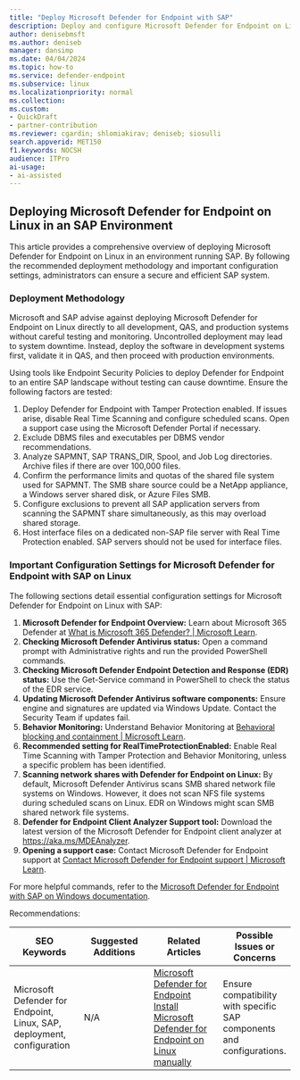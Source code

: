 ```yaml
---  
title: "Deploy Microsoft Defender for Endpoint with SAP"  
description: Deploy and configure Microsoft Defender for Endpoint on Linux in an SAP environment, ensuring optimal security and performance.
author: denisebmsft
ms.author: deniseb  
manager: dansimp
ms.date: 04/04/2024
ms.topic: how-to
ms.service: defender-endpoint  
ms.subservice: linux  
ms.localizationpriority: normal 
ms.collection:  
ms.custom: 
- QuickDraft
- partner-contribution  
ms.reviewer: cgardin; shlomiakirav; deniseb; siosulli  
search.appverid: MET150  
f1.keywords: NOCSH
audience: ITPro
ai-usage:  
- ai-assisted  
---  
```


## Deploying Microsoft Defender for Endpoint on Linux in an SAP Environment

This article provides a comprehensive overview of deploying Microsoft Defender for Endpoint on Linux in an environment running SAP. By following the recommended deployment methodology and important configuration settings, administrators can ensure a secure and efficient SAP system.

### Deployment Methodology

Microsoft and SAP advise against deploying Microsoft Defender for Endpoint on Linux directly to all development, QAS, and production systems without careful testing and monitoring. Uncontrolled deployment may lead to system downtime. Instead, deploy the software in development systems first, validate it in QAS, and then proceed with production environments.

Using tools like Endpoint Security Policies to deploy Defender for Endpoint to an entire SAP landscape without testing can cause downtime. Ensure the following factors are tested:

1.  Deploy Defender for Endpoint with Tamper Protection enabled. If issues arise, disable Real Time Scanning and configure scheduled scans. Open a support case using the Microsoft Defender Portal if necessary.
2.  Exclude DBMS files and executables per DBMS vendor recommendations.
3.  Analyze SAPMNT, SAP TRANS_DIR, Spool, and Job Log directories. Archive files if there are over 100,000 files.
4.  Confirm the performance limits and quotas of the shared file system used for SAPMNT. The SMB share source could be a NetApp appliance, a Windows server shared disk, or Azure Files SMB.
5.  Configure exclusions to prevent all SAP application servers from scanning the SAPMNT share simultaneously, as this may overload shared storage.
6.  Host interface files on a dedicated non-SAP file server with Real Time Protection enabled. SAP servers should not be used for interface files.

### Important Configuration Settings for Microsoft Defender for Endpoint with SAP on Linux

The following sections detail essential configuration settings for Microsoft Defender for Endpoint on Linux with SAP:

1.  **Microsoft Defender for Endpoint Overview:** Learn about Microsoft 365 Defender at [What is Microsoft 365 Defender? \| Microsoft Learn](https://docs.microsoft.com/en-us/learn/modules/introduction-to-microsoft-365-defender/).
2.  **Checking Microsoft Defender Antivirus status:** Open a command prompt with Administrative rights and run the provided PowerShell commands.
3.  **Checking Microsoft Defender Endpoint Detection and Response (EDR) status:** Use the Get-Service command in PowerShell to check the status of the EDR service.
4.  **Updating Microsoft Defender Antivirus software components:** Ensure engine and signatures are updated via Windows Update. Contact the Security Team if updates fail.
5.  **Behavior Monitoring:** Understand Behavior Monitoring at [Behavioral blocking and containment \| Microsoft Learn](https://docs.microsoft.com/en-us/windows/security/threat-protection/microsoft-defender-atp/behavioral-blocking-and-containment).
6.  **Recommended setting for RealTimeProtectionEnabled:** Enable Real Time Scanning with Tamper Protection and Behavior Monitoring, unless a specific problem has been identified.
7.  **Scanning network shares with Defender for Endpoint on Linux:** By default, Microsoft Defender Antivirus scans SMB shared network file systems on Windows. However, it does not scan NFS file systems during scheduled scans on Linux. EDR on Windows might scan SMB shared network file systems.
8.  **Defender for Endpoint Client Analyzer Support tool:** Download the latest version of the Microsoft Defender for Endpoint client analyzer at <https://aka.ms/MDEAnalyzer>.
9.  **Opening a support case:** Contact Microsoft Defender for Endpoint support at [Contact Microsoft Defender for Endpoint support \| Microsoft Learn](https://docs.microsoft.com/en-us/microsoft-365/security/defender-endpoint/contact-support?view=o365-worldwide).

For more helpful commands, refer to the [Microsoft Defender for Endpoint with SAP on Windows documentation](https://docs.microsoft.com/en-us/windows/security/threat-protection/microsoft-defender-antivirus/microsoft-defender-antivirus-on-windows-server).

Recommendations:

<table>
<colgroup>
<col style="width: 25%" />
<col style="width: 25%" />
<col style="width: 25%" />
<col style="width: 25%" />
</colgroup>
<thead>
<tr class="header">
<th>SEO Keywords</th>
<th>Suggested Additions</th>
<th>Related Articles</th>
<th>Possible Issues or Concerns</th>
</tr>
</thead>
<tbody>
<tr class="odd">
<td>Microsoft Defender for Endpoint, Linux, SAP, deployment, configuration</td>
<td>N/A</td>
<td><a href="https://docs.microsoft.com/en-us/microsoft-365/security/defender-endpoint/microsoft-defender-endpoint">Microsoft Defender for Endpoint</a><br />
<a href="https://docs.microsoft.com/en-us/microsoft-365/security/defender-endpoint/linux-install-manually?view=o365-worldwide">Install Microsoft Defender for Endpoint on Linux manually</a></td>
<td>Ensure compatibility with specific SAP components and configurations.</td>
</tr>
</tbody>
</table>

